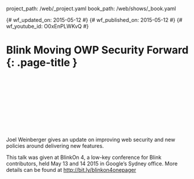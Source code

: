 project_path: /web/_project.yaml book_path: /web/shows/_book.yaml

{# wf_updated_on: 2015-05-12 #} {# wf_published_on: 2015-05-12 #} {# wf_youtube_id: O0xEnPLWKvQ #}

# Blink Moving OWP Security Forward {: .page-title }

<div class="video-wrapper">
  <iframe class="devsite-embedded-youtube-video" data-video-id="O0xEnPLWKvQ"
          data-autohide="1" data-showinfo="0" frameborder="0" allowfullscreen>
  </iframe>
</div>

Joel Weinberger gives an update on improving web security and new policies around delivering new features.

This talk was given at BlinkOn 4, a low-key conference for Blink contributors, held May 13 and 14 2015 in Google’s Sydney office. More details can be found at http://bit.ly/blinkon4onepager